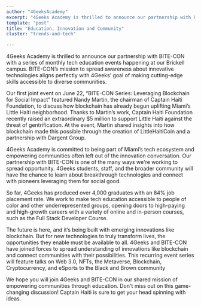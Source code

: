 ```yaml
---
author: "4GeeksAcademy"
excerpt: "4Geeks Academy is thrilled to announce our partnership with BITE-CON"
template: "post"
title: "Education, Innovation and Community"
cluster: "trends-and-tech"

---
```


4Geeks Academy is thrilled to announce our partnership with BITE-CON with a series of monthly tech education events happening at our Brickell campus. BITE-CON’s mission to spread awareness about innovative technologies aligns perfectly with 4Geeks’ goal of making cutting-edge skills accessible to diverse communities.

Our first joint event on June 22, “BITE-CON Series: Leveraging Blockchain for Social Impact” featured Nandy Martin, the chairman of Captain Haiti Foundation, to discuss how blockchain has already begun uplifting Miami’s Little Haiti neighborhood. Thanks to Martin’s work, Captain Haiti Foundation recently raised an extraordinary $5 million to support Little Haiti against the threat of gentrification. At the event, Martin shared insights into how blockchain made this possible through the creation of LittleHaitiCoin and a partnership with Dargent Group.

4Geeks Academy is committed to being part of Miami’s tech ecosystem and empowering communities often left out of the innovation conversation. Our partnership with BITE-CON is one of the many ways we're working to spread opportunity. 4Geeks students, staff, and the broader community will have the chance to learn about breakthrough technologies and connect with pioneers leveraging them for social good.

So far, 4Geeks has produced over 4,000 graduates with an 84% job placement rate. We work to make tech education accessible to people of color and other underrepresented groups, opening doors to high-paying and high-growth careers with a variety of online and in-person courses, such as the Full Stack Developer Course.

The future is here, and it’s being built with emerging innovations like blockchain. But for new technologies to truly transform lives, the opportunities they enable must be available to all. 4Geeks and BITE-CON have joined forces to spread understanding of innovations like blockchain and connect communities with their possibilities. This recurring event series will feature talks on Web 3.0, NFTs, the Metaverse, Blockchain, Cryptocurrency, and eSports to the Black and Brown community

We hope you will join 4Geeks and BITE-CON in our shared mission of empowering communities through education. Don't miss out on this game-changing discussion! Captain Haiti is sure to get your head spinning with ideas.
